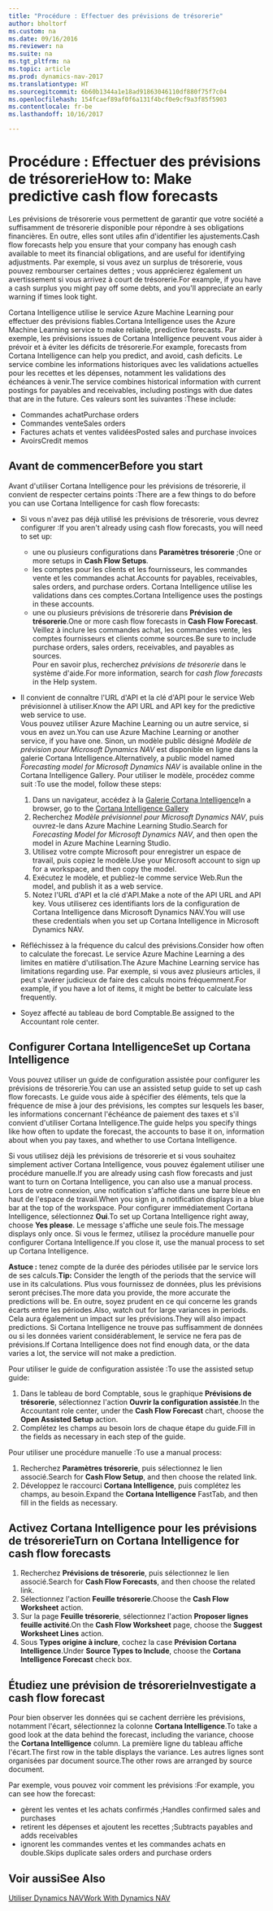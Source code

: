 ```yaml
---
title: "Procédure : Effectuer des prévisions de trésorerie"
author: bholtorf
ms.custom: na
ms.date: 09/16/2016
ms.reviewer: na
ms.suite: na
ms.tgt_pltfrm: na
ms.topic: article
ms.prod: dynamics-nav-2017
ms.translationtype: HT
ms.sourcegitcommit: 6b60b1344a1e18ad91863046110df880f75f7c04
ms.openlocfilehash: 154fcaef89af0f6a131f4bcf0e9cf9a3f85f5903
ms.contentlocale: fr-be
ms.lasthandoff: 10/16/2017

---
```


# <a name="how-to-make-predictive-cash-flow-forecasts"></a><span data-ttu-id="39619-102">Procédure : Effectuer des prévisions de trésorerie</span><span class="sxs-lookup"><span data-stu-id="39619-102">How to: Make predictive cash flow forecasts</span></span>
<span data-ttu-id="39619-103">Les prévisions de trésorerie vous permettent de garantir que votre société a suffisamment de trésorerie disponible pour répondre à ses obligations financières. En outre, elles sont utiles afin d'identifier les ajustements.</span><span class="sxs-lookup"><span data-stu-id="39619-103">Cash flow forecasts help you ensure that your company has enough cash available to meet its financial obligations, and are useful for identifying adjustments.</span></span> <span data-ttu-id="39619-104">Par exemple, si vous avez un surplus de trésorerie, vous pouvez rembourser certaines dettes ; vous apprécierez également un avertissement si vous arrivez à court de trésorerie.</span><span class="sxs-lookup"><span data-stu-id="39619-104">For example, if you have a cash surplus you might pay off some debts, and you'll appreciate an early warning if times look tight.</span></span> 

<span data-ttu-id="39619-105">Cortana Intelligence utilise le service Azure Machine Learning pour effectuer des prévisions fiables.</span><span class="sxs-lookup"><span data-stu-id="39619-105">Cortana Intelligence uses the Azure Machine Learning service to make reliable, predictive forecasts.</span></span> <span data-ttu-id="39619-106">Par exemple, les prévisions issues de Cortana Intelligence peuvent vous aider à prévoir et à éviter les déficits de trésorerie.</span><span class="sxs-lookup"><span data-stu-id="39619-106">For example, forecasts from Cortana Intelligence can help you predict, and avoid, cash deficits.</span></span> <span data-ttu-id="39619-107">Le service combine les informations historiques avec les validations actuelles pour les recettes et les dépenses, notamment les validations des échéances à venir.</span><span class="sxs-lookup"><span data-stu-id="39619-107">The service combines historical information with current postings for payables and receivables, including postings with due dates that are in the future.</span></span> <span data-ttu-id="39619-108">Ces valeurs sont les suivantes :</span><span class="sxs-lookup"><span data-stu-id="39619-108">These include:</span></span>
* <span data-ttu-id="39619-109">Commandes achat</span><span class="sxs-lookup"><span data-stu-id="39619-109">Purchase orders</span></span>
* <span data-ttu-id="39619-110">Commandes vente</span><span class="sxs-lookup"><span data-stu-id="39619-110">Sales orders</span></span>
* <span data-ttu-id="39619-111">Factures achats et ventes validées</span><span class="sxs-lookup"><span data-stu-id="39619-111">Posted sales and purchase invoices</span></span>
* <span data-ttu-id="39619-112">Avoirs</span><span class="sxs-lookup"><span data-stu-id="39619-112">Credit memos</span></span>

## <a name="before-you-start"></a><span data-ttu-id="39619-113">Avant de commencer</span><span class="sxs-lookup"><span data-stu-id="39619-113">Before you start</span></span>  
<span data-ttu-id="39619-114">Avant d'utiliser Cortana Intelligence pour les prévisions de trésorerie, il convient de respecter certains points :</span><span class="sxs-lookup"><span data-stu-id="39619-114">There are a few things to do before you can use Cortana Intelligence for cash flow forecasts:</span></span> 
* <span data-ttu-id="39619-115">Si vous n'avez pas déjà utilisé les prévisions de trésorerie, vous devrez configurer :</span><span class="sxs-lookup"><span data-stu-id="39619-115">If you aren't already using cash flow forecasts, you will need to set up:</span></span>
    * <span data-ttu-id="39619-116">une ou plusieurs configurations dans **Paramètres trésorerie** ;</span><span class="sxs-lookup"><span data-stu-id="39619-116">One or more setups in **Cash Flow Setups**.</span></span> 
    * <span data-ttu-id="39619-117">les comptes pour les clients et les fournisseurs, les commandes vente et les commandes achat.</span><span class="sxs-lookup"><span data-stu-id="39619-117">Accounts for payables, receivables, sales orders, and purchase orders.</span></span> <span data-ttu-id="39619-118">Cortana Intelligence utilise les validations dans ces comptes.</span><span class="sxs-lookup"><span data-stu-id="39619-118">Cortana Intelligence uses the postings in these accounts.</span></span>
    * <span data-ttu-id="39619-119">une ou plusieurs prévisions de trésorerie dans **Prévision de trésorerie**.</span><span class="sxs-lookup"><span data-stu-id="39619-119">One or more cash flow forecasts in **Cash Flow Forecast**.</span></span> <span data-ttu-id="39619-120">Veillez à inclure les commandes achat, les commandes vente, les comptes fournisseurs et clients comme sources.</span><span class="sxs-lookup"><span data-stu-id="39619-120">Be sure to include purchase orders, sales orders, receivables, and payables as sources.</span></span>  
    <span data-ttu-id="39619-121">Pour en savoir plus, recherchez _prévisions de trésorerie_ dans le système d'aide.</span><span class="sxs-lookup"><span data-stu-id="39619-121">For more information, search for _cash flow forecasts_ in the Help system.</span></span> 
* <span data-ttu-id="39619-122">Il convient de connaître l'URL d'API et la clé d'API pour le service Web prévisionnel à utiliser.</span><span class="sxs-lookup"><span data-stu-id="39619-122">Know the API URL and API key for the predictive web service to use.</span></span>  
    <span data-ttu-id="39619-123">Vous pouvez utiliser Azure Machine Learning ou un autre service, si vous en avez un.</span><span class="sxs-lookup"><span data-stu-id="39619-123">You can use Azure Machine Learning or another service, if you have one.</span></span> <span data-ttu-id="39619-124">Sinon, un modèle public désigné _Modèle de prévision pour Microsoft Dynamics NAV_ est disponible en ligne dans la galerie Cortana Intelligence.</span><span class="sxs-lookup"><span data-stu-id="39619-124">Alternatively, a public model named _Forecasting model for Microsoft Dynamics NAV_ is available online in the Cortana Intelligence Gallery.</span></span> <span data-ttu-id="39619-125">Pour utiliser le modèle, procédez comme suit :</span><span class="sxs-lookup"><span data-stu-id="39619-125">To use the model, follow these steps:</span></span>

    1. <span data-ttu-id="39619-126">Dans un navigateur, accédez à la [Galerie Cortana Intelligence](https://go.microsoft.com/fwlink/?linkid=828352)</span><span class="sxs-lookup"><span data-stu-id="39619-126">In a browser, go to the [Cortana Intelligence Gallery](https://go.microsoft.com/fwlink/?linkid=828352)</span></span>
    2. <span data-ttu-id="39619-127">Recherchez _Modèle prévisionnel pour Microsoft Dynamics NAV_, puis ouvrez-le dans Azure Machine Learning Studio.</span><span class="sxs-lookup"><span data-stu-id="39619-127">Search for _Forecasting Model for Microsoft Dynamics NAV_, and then open the model in Azure Machine Learning Studio.</span></span>
    3. <span data-ttu-id="39619-128">Utilisez votre compte Microsoft pour enregistrer un espace de travail, puis copiez le modèle.</span><span class="sxs-lookup"><span data-stu-id="39619-128">Use your Microsoft account to sign up for a workspace, and then copy the model.</span></span>
    4. <span data-ttu-id="39619-129">Exécutez le modèle, et publiez-le comme service Web.</span><span class="sxs-lookup"><span data-stu-id="39619-129">Run the model, and publish it as a web service.</span></span>
    5. <span data-ttu-id="39619-130">Notez l'URL d'API et la clé d'API.</span><span class="sxs-lookup"><span data-stu-id="39619-130">Make a note of the API URL and API key.</span></span> <span data-ttu-id="39619-131">Vous utiliserez ces identifiants lors de la configuration de Cortana Intelligence dans Microsoft Dynamics NAV.</span><span class="sxs-lookup"><span data-stu-id="39619-131">You will use these credentials when you set up Cortana Intelligence in Microsoft Dynamics NAV.</span></span>  

* <span data-ttu-id="39619-132">Réfléchissez à la fréquence du calcul des prévisions.</span><span class="sxs-lookup"><span data-stu-id="39619-132">Consider how often to calculate the forecast.</span></span> <span data-ttu-id="39619-133">Le service Azure Machine Learning a des limites en matière d'utilisation.</span><span class="sxs-lookup"><span data-stu-id="39619-133">The Azure Machine Learning service has limitations regarding use.</span></span> <span data-ttu-id="39619-134">Par exemple, si vous avez plusieurs articles, il peut s'avérer judicieux de faire des calculs moins fréquemment.</span><span class="sxs-lookup"><span data-stu-id="39619-134">For example, if you have a lot of items, it might be better to calculate less frequently.</span></span> 
* <span data-ttu-id="39619-135">Soyez affecté au tableau de bord Comptable.</span><span class="sxs-lookup"><span data-stu-id="39619-135">Be assigned to the Accountant role center.</span></span> 

## <a name="set-up-cortana-intelligence"></a><span data-ttu-id="39619-136">Configurer Cortana Intelligence</span><span class="sxs-lookup"><span data-stu-id="39619-136">Set up Cortana Intelligence</span></span>
<span data-ttu-id="39619-137">Vous pouvez utiliser un guide de configuration assistée pour configurer les prévisions de trésorerie.</span><span class="sxs-lookup"><span data-stu-id="39619-137">You can use an assisted setup guide to set up cash flow forecasts.</span></span> <span data-ttu-id="39619-138">Le guide vous aide à spécifier des éléments, tels que la fréquence de mise à jour des prévisions, les comptes sur lesquels les baser, les informations concernant l'échéance de paiement des taxes et s'il convient d'utiliser Cortana Intelligence.</span><span class="sxs-lookup"><span data-stu-id="39619-138">The guide helps you specify things like how often to update the forecast, the accounts to base it on, information about when you pay taxes, and whether to use Cortana Intelligence.</span></span>  

<span data-ttu-id="39619-139">Si vous utilisez déjà les prévisions de trésorerie et si vous souhaitez simplement activer Cortana Intelligence, vous pouvez également utiliser une procédure manuelle.</span><span class="sxs-lookup"><span data-stu-id="39619-139">If you are already using cash flow forecasts and just want to turn on Cortana Intelligence, you can also use a manual process.</span></span> <span data-ttu-id="39619-140">Lors de votre connexion, une notification s'affiche dans une barre bleue en haut de l'espace de travail.</span><span class="sxs-lookup"><span data-stu-id="39619-140">When you sign in, a notification displays in a blue bar at the top of the workspace.</span></span> <span data-ttu-id="39619-141">Pour configurer immédiatement Cortana Intelligence, sélectionnez **Oui**.</span><span class="sxs-lookup"><span data-stu-id="39619-141">To set up Cortana Intelligence right away, choose **Yes please**.</span></span> <span data-ttu-id="39619-142">Le message s'affiche une seule fois.</span><span class="sxs-lookup"><span data-stu-id="39619-142">The message displays only once.</span></span> <span data-ttu-id="39619-143">Si vous le fermez, utilisez la procédure manuelle pour configurer Cortana Intelligence.</span><span class="sxs-lookup"><span data-stu-id="39619-143">If you close it, use the manual process to set up Cortana Intelligence.</span></span>  

<span data-ttu-id="39619-144">**Astuce :** tenez compte de la durée des périodes utilisée par le service lors de ses calculs.</span><span class="sxs-lookup"><span data-stu-id="39619-144">**Tip:** Consider the length of the periods that the service will use in its calculations.</span></span> <span data-ttu-id="39619-145">Plus vous fournissez de données, plus les prévisions seront précises.</span><span class="sxs-lookup"><span data-stu-id="39619-145">The more data you provide, the more accurate the predictions will be.</span></span> <span data-ttu-id="39619-146">En outre, soyez prudent en ce qui concerne les grands écarts entre les périodes.</span><span class="sxs-lookup"><span data-stu-id="39619-146">Also, watch out for large variances in periods.</span></span> <span data-ttu-id="39619-147">Cela aura également un impact sur les prévisions.</span><span class="sxs-lookup"><span data-stu-id="39619-147">They will also impact predictions.</span></span> <span data-ttu-id="39619-148">Si Cortana Intelligence ne trouve pas suffisamment de données ou si les données varient considérablement, le service ne fera pas de prévisions.</span><span class="sxs-lookup"><span data-stu-id="39619-148">If Cortana Intelligence does not find enough data, or the data varies a lot, the service will not make a prediction.</span></span> 

<span data-ttu-id="39619-149">Pour utiliser le guide de configuration assistée :</span><span class="sxs-lookup"><span data-stu-id="39619-149">To use the assisted setup guide:</span></span>
1. <span data-ttu-id="39619-150">Dans le tableau de bord Comptable, sous le graphique **Prévisions de trésorerie**, sélectionnez l'action **Ouvrir la configuration assistée**.</span><span class="sxs-lookup"><span data-stu-id="39619-150">In the Accountant role center, under the **Cash Flow Forecast** chart, choose the **Open Assisted Setup** action.</span></span>
2. <span data-ttu-id="39619-151">Complétez les champs au besoin lors de chaque étape du guide.</span><span class="sxs-lookup"><span data-stu-id="39619-151">Fill in the fields as necessary in each step of the guide.</span></span>

<span data-ttu-id="39619-152">Pour utiliser une procédure manuelle :</span><span class="sxs-lookup"><span data-stu-id="39619-152">To use a manual process:</span></span>
1. <span data-ttu-id="39619-153">Recherchez **Paramètres trésorerie**, puis sélectionnez le lien associé.</span><span class="sxs-lookup"><span data-stu-id="39619-153">Search for **Cash Flow Setup**, and then choose the related link.</span></span>
2. <span data-ttu-id="39619-154">Développez le raccourci **Cortana Intelligence**, puis complétez les champs, au besoin.</span><span class="sxs-lookup"><span data-stu-id="39619-154">Expand the **Cortana Intelligence** FastTab, and then fill in the fields as necessary.</span></span>

## <a name="turn-on-cortana-intelligence-for-cash-flow-forecasts"></a><span data-ttu-id="39619-155">Activez Cortana Intelligence pour les prévisions de trésorerie</span><span class="sxs-lookup"><span data-stu-id="39619-155">Turn on Cortana Intelligence for cash flow forecasts</span></span>
1. <span data-ttu-id="39619-156">Recherchez **Prévisions de trésorerie**, puis sélectionnez le lien associé.</span><span class="sxs-lookup"><span data-stu-id="39619-156">Search for **Cash Flow Forecasts**, and then choose the related link.</span></span>
2. <span data-ttu-id="39619-157">Sélectionnez l'action **Feuille trésorerie**.</span><span class="sxs-lookup"><span data-stu-id="39619-157">Choose the **Cash Flow Worksheet** action.</span></span>
3. <span data-ttu-id="39619-158">Sur la page **Feuille trésorerie**, sélectionnez l'action **Proposer lignes feuille activité**.</span><span class="sxs-lookup"><span data-stu-id="39619-158">On the **Cash Flow Worksheet** page, choose the **Suggest Worksheet Lines** action.</span></span>  
4. <span data-ttu-id="39619-159">Sous **Types origine à inclure**, cochez la case **Prévision Cortana Intelligence**.</span><span class="sxs-lookup"><span data-stu-id="39619-159">Under **Source Types to Include**, choose the **Cortana Intelligence Forecast** check box.</span></span>

## <a name="investigate-a-cash-flow-forecast"></a><span data-ttu-id="39619-160">Étudiez une prévision de trésorerie</span><span class="sxs-lookup"><span data-stu-id="39619-160">Investigate a cash flow forecast</span></span>
<span data-ttu-id="39619-161">Pour bien observer les données qui se cachent derrière les prévisions, notamment l'écart, sélectionnez la colonne **Cortana Intelligence**.</span><span class="sxs-lookup"><span data-stu-id="39619-161">To take a good look at the data behind the forecast, including the variance, choose the **Cortana Intelligence** column.</span></span> <span data-ttu-id="39619-162">La première ligne du tableau affiche l'écart.</span><span class="sxs-lookup"><span data-stu-id="39619-162">The first row in the table displays the variance.</span></span> <span data-ttu-id="39619-163">Les autres lignes sont organisées par document source.</span><span class="sxs-lookup"><span data-stu-id="39619-163">The other rows are arranged by source document.</span></span>  

<span data-ttu-id="39619-164">Par exemple, vous pouvez voir comment les prévisions :</span><span class="sxs-lookup"><span data-stu-id="39619-164">For example, you can see how the forecast:</span></span>    
* <span data-ttu-id="39619-165">gèrent les ventes et les achats confirmés ;</span><span class="sxs-lookup"><span data-stu-id="39619-165">Handles confirmed sales and purchases</span></span> 
* <span data-ttu-id="39619-166">retirent les dépenses et ajoutent les recettes ;</span><span class="sxs-lookup"><span data-stu-id="39619-166">Subtracts payables and adds receivables</span></span>
* <span data-ttu-id="39619-167">ignorent les commandes ventes et les commandes achats en double.</span><span class="sxs-lookup"><span data-stu-id="39619-167">Skips duplicate sales orders and purchase orders</span></span>

## <a name="see-also"></a><span data-ttu-id="39619-168">Voir aussi</span><span class="sxs-lookup"><span data-stu-id="39619-168">See Also</span></span>  
[<span data-ttu-id="39619-169">Utiliser Dynamics NAV</span><span class="sxs-lookup"><span data-stu-id="39619-169">Work With Dynamics NAV</span></span>](ui-work-product.md)


